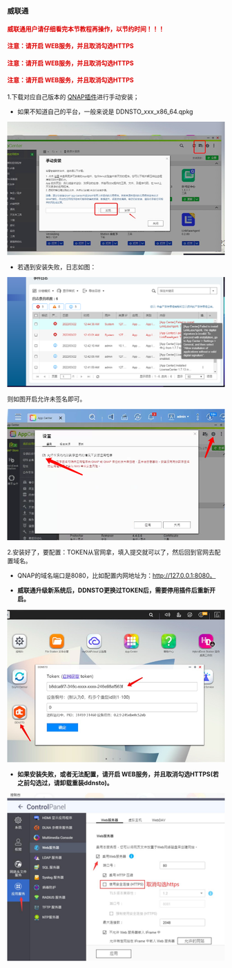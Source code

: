 ### 威联通

   #### <font color="#dd0000">威联通用户请仔细看完本节教程再操作，以节约时间！！！</font><br />
   #### <font color="#dd0000">注意：请开启 WEB服务，并且取消勾选HTTPS</font><br />
   #### <font color="#dd0000">注意：请开启 WEB服务，并且取消勾选HTTPS</font><br />
   #### <font color="#dd0000">注意：请开启 WEB服务，并且取消勾选HTTPS</font><br /> 

  1.下载对应自己版本的 [QNAP插件](https://www.linkease.com/rd/ddnsto-qnap/)进行手动安装；

  * 如果不知道自己的平台，一般来说是 DDNSTO_xxx_x86_64.qpkg

   ![qnap-install](./koolshare_merlin/qnap-install.jpeg)
   
  * 若遇到安装失败，日志如图：
  
   ![qnap-install](./koolshare_merlin/qnap-1.jpg)
     
  则如图开启允许未签名即可。
  
   ![qnap-install](./koolshare_merlin/qnap-2.jpg) 

  2.安装好了，要配置：TOKEN从官网拿，填入提交就可以了，然后回到官网去配置域名。

  * QNAP的域名端口是8080，比如配置内网地址为：http://127.0.0.1:8080。
  
  * **威联通升级新系统后，DDNSTO更换过TOKEN后，需要停用插件后重新开启。**

   ![qnap-config](./koolshare_merlin/qnap-config.jpeg)

  * **如果安装失败，或者无法配置，请开启 WEB服务，并且取消勾选HTTPS(若之前勾选过，请卸载重装ddnsto)。**

   ![qnap-QWEB](./koolshare_merlin/qnap-qweb.jpg) 
